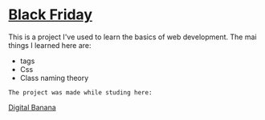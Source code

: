 # [Black Friday](https://negatiff24.github.io/Black-Friday/)

This is a project I've used to learn the basics of web development. The mai things I learned here are:

* tags
* Css
* Class naming theory

```
The project was made while studing here:
```
[Digital Banana](https://digital-banana.ru)
